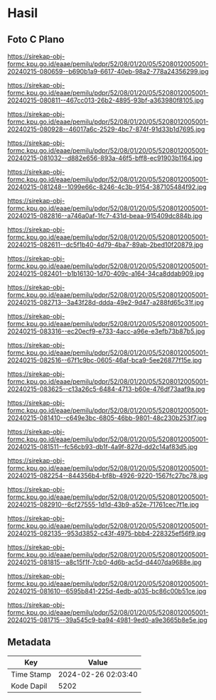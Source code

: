 # Hasil

## Foto C Plano

https://sirekap-obj-formc.kpu.go.id/eaae/pemilu/pdpr/52/08/01/20/05/5208012005001-20240215-080659--b690b1a9-6617-40eb-98a2-778a24356299.jpg

https://sirekap-obj-formc.kpu.go.id/eaae/pemilu/pdpr/52/08/01/20/05/5208012005001-20240215-080811--467cc013-26b2-4895-93bf-a363980f8105.jpg

https://sirekap-obj-formc.kpu.go.id/eaae/pemilu/pdpr/52/08/01/20/05/5208012005001-20240215-080928--46017a6c-2529-4bc7-874f-91d33b1d7695.jpg

https://sirekap-obj-formc.kpu.go.id/eaae/pemilu/pdpr/52/08/01/20/05/5208012005001-20240215-081032--d882e656-893a-46f5-bff8-ec91903b1164.jpg

https://sirekap-obj-formc.kpu.go.id/eaae/pemilu/pdpr/52/08/01/20/05/5208012005001-20240215-081248--1099e66c-8246-4c3b-9154-387105484f92.jpg

https://sirekap-obj-formc.kpu.go.id/eaae/pemilu/pdpr/52/08/01/20/05/5208012005001-20240215-082816--a746a0af-1fc7-431d-beaa-915409dc884b.jpg

https://sirekap-obj-formc.kpu.go.id/eaae/pemilu/pdpr/52/08/01/20/05/5208012005001-20240215-082611--dc5f1b40-4d79-4ba7-89ab-2bed10f20879.jpg

https://sirekap-obj-formc.kpu.go.id/eaae/pemilu/pdpr/52/08/01/20/05/5208012005001-20240215-082401--b1b16130-1d70-409c-a164-34ca8ddab909.jpg

https://sirekap-obj-formc.kpu.go.id/eaae/pemilu/pdpr/52/08/01/20/05/5208012005001-20240215-082713--3a43f28d-ddda-49e2-9d47-a288fd65c31f.jpg

https://sirekap-obj-formc.kpu.go.id/eaae/pemilu/pdpr/52/08/01/20/05/5208012005001-20240215-083316--ec20ecf9-e733-4acc-a96e-e3efb73b87b5.jpg

https://sirekap-obj-formc.kpu.go.id/eaae/pemilu/pdpr/52/08/01/20/05/5208012005001-20240215-082516--67f1c9bc-0605-46af-bca9-5ee26877f15e.jpg

https://sirekap-obj-formc.kpu.go.id/eaae/pemilu/pdpr/52/08/01/20/05/5208012005001-20240215-083625--c13a26c5-6484-4713-b60e-476df73aaf9a.jpg

https://sirekap-obj-formc.kpu.go.id/eaae/pemilu/pdpr/52/08/01/20/05/5208012005001-20240215-081410--c649e3bc-6805-46bb-9801-48c230b253f7.jpg

https://sirekap-obj-formc.kpu.go.id/eaae/pemilu/pdpr/52/08/01/20/05/5208012005001-20240215-081511--fc56cb93-db1f-4a9f-827d-dd2c14af83d5.jpg

https://sirekap-obj-formc.kpu.go.id/eaae/pemilu/pdpr/52/08/01/20/05/5208012005001-20240215-082254--844356b4-bf8b-4926-9220-1567fc27bc78.jpg

https://sirekap-obj-formc.kpu.go.id/eaae/pemilu/pdpr/52/08/01/20/05/5208012005001-20240215-082910--6cf27555-1d1d-43b9-a52e-71761cec7f1e.jpg

https://sirekap-obj-formc.kpu.go.id/eaae/pemilu/pdpr/52/08/01/20/05/5208012005001-20240215-082135--953d3852-c43f-4975-bbb4-228325ef56f9.jpg

https://sirekap-obj-formc.kpu.go.id/eaae/pemilu/pdpr/52/08/01/20/05/5208012005001-20240215-081815--a8c15f1f-7cb0-4d6b-ac5d-d4407da9688e.jpg

https://sirekap-obj-formc.kpu.go.id/eaae/pemilu/pdpr/52/08/01/20/05/5208012005001-20240215-081610--6595b841-225d-4edb-a035-bc86c00b51ce.jpg

https://sirekap-obj-formc.kpu.go.id/eaae/pemilu/pdpr/52/08/01/20/05/5208012005001-20240215-081715--39a545c9-ba94-4981-9ed0-a9e3665b8e5e.jpg


## Metadata

| Key        | Value               |
| ---------- | ------------------- |
| Time Stamp | 2024-02-26 02:03:40 |
| Kode Dapil | 5202                |



